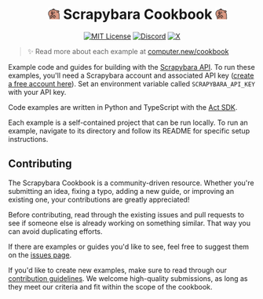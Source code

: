<div id="toc" align="center">
  <ul style="list-style: none">
    <summary>
      <h1><img src="images/wow.gif" alt="Scrapybara" width="24"> Scrapybara Cookbook <img src="images/wow.gif" alt="Scrapybara" width="24"></h1>
    </summary>
  </ul>
</div>

<p align="center">
  <a href="https://github.com/scrapybara/scrapybara-playground/blob/main/license"><img alt="MIT License" src="https://img.shields.io/badge/license-MIT-blue" /></a>
  <a href="https://discord.gg/s4bPUVFXqA"><img alt="Discord" src="https://img.shields.io/badge/Discord-Join%20the%20community-cyan.svg?logo=discord" /></a>
  <a href="https://x.com/scrapybara"><img alt="X" src="https://img.shields.io/badge/Twitter-Follow%20us-cyan.svg?logo=X" /></a>
</p>

> ✨ Read more about each example at [computer.new/cookbook](https://computer.new/cookbook)

Example code and guides for building with the [Scrapybara API](https://docs.scrapybara.com). To run these examples, you'll need a Scrapybara account and associated API key ([create a free account here](https://accounts.scrapybara.com/sign-up)). Set an environment variable called `SCRAPYBARA_API_KEY` with your API key.

Code examples are written in Python and TypeScript with the [Act SDK](https://docs.scrapybara.com/act-sdk).

Each example is a self-contained project that can be run locally. To run an example, navigate to its directory and follow its README for specific setup instructions.

## Contributing

The Scrapybara Cookbook is a community-driven resource. Whether you're submitting an idea, fixing a typo, adding a new guide, or improving an existing one, your contributions are greatly appreciated!

Before contributing, read through the existing issues and pull requests to see if someone else is already working on something similar. That way you can avoid duplicating efforts.

If there are examples or guides you'd like to see, feel free to suggest them on the [issues page](https://github.com/scrapybara/scrapybara-cookbook/issues).

If you'd like to create new examples, make sure to read through our [contribution guidelines](/CONTRIBUTING.md). We welcome high-quality submissions, as long as they meet our criteria and fit within the scope of the cookbook.
